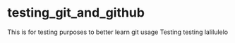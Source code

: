 # testing_git_and_github
This is for testing purposes to better learn git usage
Testing testing lalilulelo